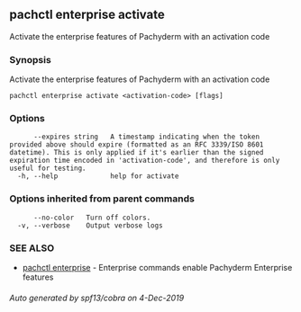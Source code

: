 ## pachctl enterprise activate

Activate the enterprise features of Pachyderm with an activation code

### Synopsis

Activate the enterprise features of Pachyderm with an activation code

```
pachctl enterprise activate <activation-code> [flags]
```

### Options

```
      --expires string   A timestamp indicating when the token provided above should expire (formatted as an RFC 3339/ISO 8601 datetime). This is only applied if it's earlier than the signed expiration time encoded in 'activation-code', and therefore is only useful for testing.
  -h, --help             help for activate
```

### Options inherited from parent commands

```
      --no-color   Turn off colors.
  -v, --verbose    Output verbose logs
```

### SEE ALSO

* [pachctl enterprise](pachctl_enterprise.md)	 - Enterprise commands enable Pachyderm Enterprise features

###### Auto generated by spf13/cobra on 4-Dec-2019
